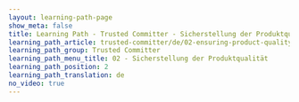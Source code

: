 ```yaml
---
layout: learning-path-page
show_meta: false
title: Learning Path - Trusted Committer - Sicherstellung der Produktqualität
learning_path_article: trusted-committer/de/02-ensuring-product-quality-de.asciidoc
learning_path_group: Trusted Committer
learning_path_menu_title: 02 - Sicherstellung der Produktqualität
learning_path_position: 2
learning_path_translation: de
no_video: true
---
```

<!--- This file autogenerated from https://github.com/InnerSourceCommons/InnerSourceLearningPath/blob/master/scripts/generate_learning_path_markdown.js -->